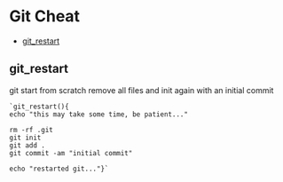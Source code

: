 # Git Cheat
* [git_restart]()

## git_restart
git start from scratch
remove all files and init again with an initial commit

	`git_restart(){
	echo "this may take some time, be patient..."

	rm -rf .git
	git init
	git add .
	git commit -am "initial commit"

	echo "restarted git..."}`
<!--stackedit_data:
eyJoaXN0b3J5IjpbNzEwNjk0MzhdfQ==
-->